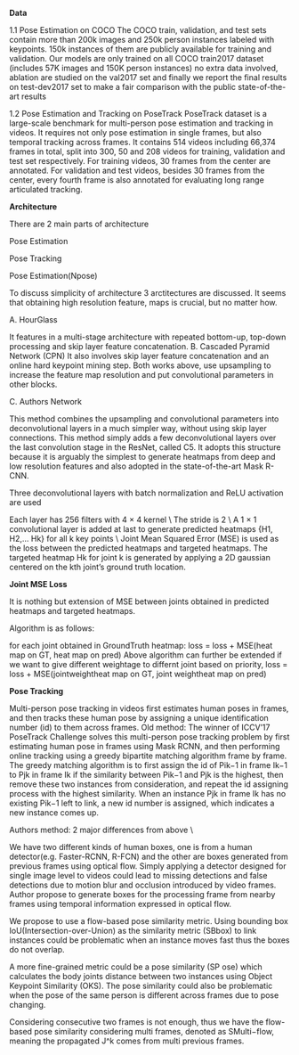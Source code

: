 **Data**

1.1 Pose Estimation on COCO The COCO train, validation, and test sets contain more than 200k images and 250k person instances labeled with keypoints. 150k instances of them are publicly available for training and validation. Our models are only trained on all COCO train2017 dataset (includes 57K images and 150K person instances) no extra data involved, ablation are studied on the val2017 set and finally we report the final results on test-dev2017 set to make a fair comparison with the public state-of-the-art results


1.2 Pose Estimation and Tracking on PoseTrack PoseTrack dataset is a large-scale benchmark for multi-person pose estimation and tracking in videos. It requires not only pose estimation in single frames, but also temporal tracking across frames. It contains 514 videos including 66,374 frames in total, split into 300, 50 and 208 videos for training, validation and test set respectively. For training videos, 30 frames from the center are annotated. For validation and test videos, besides 30 frames from the center, every fourth frame is also annotated for evaluating long range articulated tracking.



**Architecture**

There are 2 main parts of architecture

Pose Estimation

Pose Tracking

Pose Estimation(Npose)

To discuss simplicity of architecture 3 arctitectures are discussed. It seems that obtaining high resolution feature, maps is crucial, but no matter how.

A. HourGlass

It features in a multi-stage architecture with repeated bottom-up, top-down processing and skip layer feature concatenation. B. Cascaded Pyramid Network (CPN)
It also involves skip layer feature concatenation and an online hard keypoint mining step. Both works above, use upsampling to increase the feature map resolution and put convolutional parameters in other blocks.

C. Authors Network

This method combines the upsampling and convolutional parameters into deconvolutional layers in a much simpler way, without using skip layer connections. This method simply adds a few deconvolutional layers over the last convolution stage in the ResNet, called C5. It adopts this structure because it is arguably the simplest to generate heatmaps from deep and low resolution features and also adopted in the state-of-the-art Mask R-CNN.

Three deconvolutional layers with batch normalization and ReLU activation are used

Each layer has 256 filters with 4 × 4 kernel \ The stride is 2 \ A 1 × 1 convolutional layer is added at last to generate predicted heatmaps {H1, H2,... Hk} for all k key points \ Joint Mean Squared Error (MSE) is used as the loss between the predicted heatmaps and targeted heatmaps. The targeted heatmap Hk for joint k is generated by applying a 2D gaussian centered on the kth joint’s ground truth location.


**Joint MSE Loss**

It is nothing but extension of MSE between joints obtained in predicted heatmaps and targeted heatmaps.

Algorithm is as follows:

for each joint obtained in GroundTruth heatmap:
loss = loss + MSE(heat map on GT, heat map on pred)
Above algorithm can further be extended if we want to give different weightage to differnt joint based on priority,
loss = loss + MSE(jointweightheat map on GT, joint weightheat map on pred)

**Pose Tracking**

Multi-person pose tracking in videos first estimates human poses in frames, and then tracks these human pose by assigning a unique identification number (id) to them across frames. Old method: The winner of ICCV’17 PoseTrack Challenge solves this multi-person pose tracking problem by first estimating human pose in frames using Mask RCNN, and then performing online tracking using a greedy bipartite matching algorithm frame by frame. The greedy matching algorithm is to first assign the id of Pik−1 in frame Ik−1 to Pjk in frame Ik if the similarity between Pik−1 and Pjk is the highest, then remove these two instances from consideration, and repeat the id assigning process with the highest similarity. When an instance Pjk in frame Ik has no existing Pik−1 left to link, a new id number is assigned, which indicates a new instance comes up.

Authors method: 2 major differences from above \

We have two different kinds of human boxes, one is from a human detector(e.g. Faster-RCNN, R-FCN) and the other are boxes generated from previous frames using optical flow.
Simply applying a detector designed for single image level to videos could lead to missing detections and false detections due to motion blur and occlusion introduced by video frames. Author propose to generate boxes for the processing frame from nearby frames using temporal information expressed in optical flow.

We propose to use a flow-based pose similarity metric.
Using bounding box IoU(Intersection-over-Union) as the similarity metric (SBbox) to link instances could be problematic when an instance moves fast thus the boxes do not overlap.

A more fine-grained metric could be a pose similarity (SP ose) which calculates the body joints distance between two instances using Object Keypoint Similarity (OKS). The pose similarity could also be problematic when the pose of the same person is different across frames due to pose changing.

Considering consecutive two frames is not enough, thus we have the flow-based pose similarity considering multi frames, denoted as SMulti−flow, meaning the propagated J^k comes from multi previous frames.



